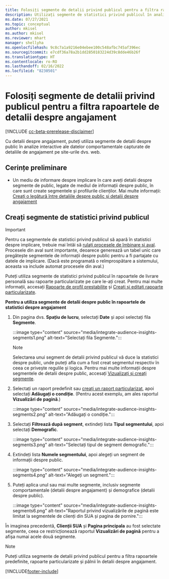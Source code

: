 ```yaml
---
title: Folosiți segmente de detalii privind publicul pentru a filtra rapoartele de detalii despre angajament
description: Utilizați segmente de statistici privind publicul în analize interactive ale datelor comportamentale capturate de statistici de angajament pe site-ul web al unui client.
ms.date: 07/27/2021
ms.topic: conceptual
author: mkisel
ms.author: mkisel
ms.reviewer: mhart
manager: shellyha
ms.openlocfilehash: 9c8c7a1a9216e04ebee100c548afbc745af396ec
ms.sourcegitcommit: e7cdf36a78a2b1dd2850183224d39c8dde46b26f
ms.translationtype: HT
ms.contentlocale: ro-RO
ms.lasthandoff: 02/16/2022
ms.locfileid: "8230501"
---
```

# <a name="use-audience-insights-segments-to-filter-engagement-insights-reports"></a>Folosiți segmente de detalii privind publicul pentru a filtra rapoartele de detalii despre angajament

[!INCLUDE [cc-beta-prerelease-disclaimer](includes/cc-beta-prerelease-disclaimer.md)]

Cu detalii despre angajament, puteți utiliza segmente de detalii despre public în analize interactive ale datelor comportamentale capturate de detaliile de angajament pe site-urile dvs. web.

## <a name="prerequisite"></a>Cerințe preliminare

- Un mediu de informare despre implicare în care aveți detalii despre segmente de public, legate de mediul de informații despre public, în care sunt create segmentele și profilurile clienților. Mai multe informații: [Creați o legătură între detaliile despre public și detalii despre angajament](integrate-audience-insights-engagement-insights.md)

## <a name="create-audience-insights-segments"></a>Creați segmente de statistici privind publicul 

> [!IMPORTANT]
> Pentru ca segmentele de statistici privind publicul să apară în statistici despre implicare, trebuie mai întâi să [rulați procesele de îmbinare și aval](../audience-insights/merge-entities.md). Procesele din aval sunt importante, deoarece generează un tabel unic care pregătește segmentele de informații despre public pentru a fi partajate cu datele de implicare. (Dacă este programată o reîmprospătare a sistemului, aceasta va include automat procesele din aval.)

Puteți utiliza segmente de statistici privind publicul în rapoartele de livrare personală sau rapoarte particularizate pe care le-ați creat. Pentru mai multe informații, accesați [Rapoarte de profil prestabilite](profile-reports.md) și [Creați și editați rapoarte particularizate](custom-reports.md).

**Pentru a utiliza segmente de detalii despre public în rapoartele de statistici despre angajament**

1. Din pagina dvs. **Spațiu de lucru**, selectați **Date** și apoi selectați fila **Segmente**.

    :::image type="content" source="media/integrate-audience-insights-segments1.png" alt-text="Selectați fila Segmente.":::

   >[!NOTE]
   > Selectarea unui segment de detalii privind publicul vă duce la statistici despre public, unde puteți afla cum a fost creat segmentul respectiv în ceea ce privește regulile și logica. Pentru mai multe informații despre segmentele de detalii despre public, accesați [Vizualizați și creați segmente](../audience-insights/segments.md).

2. Selectați un raport predefinit sau [creați un raport particularizat](custom-reports.md), apoi selectați **Adăugați o condiție**. (Pentru acest exemplu, am ales raportul **Vizualizări de pagină**.)

    :::image type="content" source="media/integrate-audience-insights-segments2.png" alt-text="Adăugați o condiție.":::

3. Selectați **Filtrează după segment**, extindeți lista **Tipul segmentului**, apoi selectați **Demografic**.

    :::image type="content" source="media/integrate-audience-insights-segments3.png" alt-text="Selectați tipul de segment demografic.":::

4. Extindeți lista **Numele segmentului**, apoi alegeți un segment de informații despre public.

    :::image type="content" source="media/integrate-audience-insights-segments4.png" alt-text="Alegeți un segment.":::

5. Puteți aplica unul sau mai multe segmente, inclusiv segmente comportamentale (detalii despre angajament) și demografice (detalii despre public). 

    :::image type="content" source="media/integrate-audience-insights-segments6.png" alt-text="Raportul privind vizualizările de pagină este limitat la segmentele de clienți din SUA și pagina de pornire.":::

În imaginea precedentă, **Clienții SUA** și **Pagina principala** au fost selectate segmente, ceea ce restricționează raportul **Vizualizări de pagină** pentru a afișa numai acele două segmente. 


>[!NOTE]
> Puteți utiliza segmente de detalii privind publicul pentru a filtra rapoartele predefinite, rapoarte particularizate și pâlnii în detalii despre angajament. 


[!INCLUDE[footer-include](../includes/footer-banner.md)]